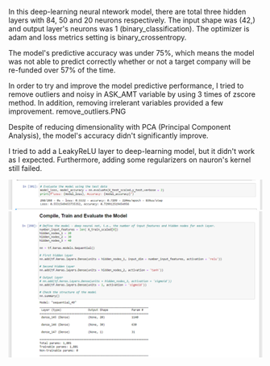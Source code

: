 In this deep-learning neural ntework model, there are total three hidden layers with 84, 50 and 20 neurons respectively. The input shape was (42,) and output layer's neurons was 1 (binary_classification). The optimizer is adam and loss metrics setting is binary_crossentropy.

The model's predictive accuracy was under 75%, which means the model was not able to predict correctly whether or not a target company will be re-funded over 57% of the time.

In order to try and improve the model predictive performance, I tried to remove outliers and noisy in ASK_AMT variable by using 3 times of zscore method. In addition, removing irrelerant variables provided a few improvement. remove_outliers.PNG

Despite of reducing dimensionality with PCA (Principal Component Analysis), the model's accuracy didn't significantly improve.

I tried to add a LeakyReLU layer to deep-learning model, but it didn't work as I expected. Furthermore, adding some regularizers on nauron's kernel still failed.

![Image](https://github.com/pemenalo/charity_funding_predictor/blob/main/Images/accuracy_score.PNG "Model Accuracy")
![Image](https://github.com/pemenalo/charity_funding_predictor/blob/main/Images/layers.PNG "Hidden Layers & Input Features")
